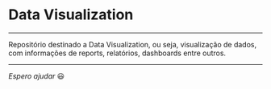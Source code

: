 # Data Visualization

---

Repositório destinado a Data Visualization, ou seja, visualização de dados, com informações de reports, relatórios, dashboards entre outros.

---

_Espero ajudar_ :smiley:
